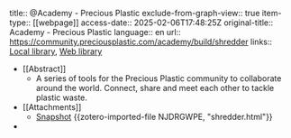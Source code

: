 title:: @Academy - Precious Plastic
exclude-from-graph-view:: true
item-type:: [[webpage]]
access-date:: 2025-02-06T17:48:25Z
original-title:: Academy - Precious Plastic
language:: en
url:: https://community.preciousplastic.com/academy/build/shredder
links:: [Local library](zotero://select/library/items/TT4PKMU4), [Web library](https://www.zotero.org/users/15862703/items/TT4PKMU4)

- [[Abstract]]
	- A series of tools for the Precious Plastic community to collaborate around the world. Connect, share and meet each other to tackle plastic waste.
- [[Attachments]]
	- [Snapshot](https://community.preciousplastic.com/academy/build/shredder) {{zotero-imported-file NJDRGWPE, "shredder.html"}}
-
